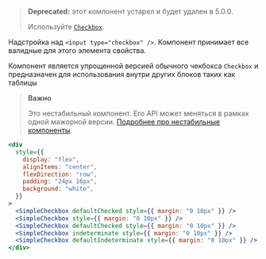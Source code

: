 > **Deprecated:** этот компонент устарел и будет удален в 5.0.0.
>
> Используйте [`Checkbox`](https://vkcom.github.io/VKUI/#/Checkbox).

Надстройка над `<input type="checkbox" />`. Компонент принимает все валидные для этого элемента свойства.

Компонент является упрощенной версией обычного чекбокса `Checkbox` и предназначен для использования внутри других блоков таких как таблицы

> **Важно**
>
> Это нестабильный компонент. Его API может меняться в рамках одной мажорной версии. [Подробнее про нестабильные компоненты](https://vkcom.github.io/VKUI/#/Unstable).

```jsx { "props": { "layout": false, "iframe": false } }
<div
  style={{
    display: "flex",
    alignItems: "center",
    flexDirection: "row",
    padding: "24px 16px",
    background: "white",
  }}
>
  <SimpleCheckbox defaultChecked style={{ margin: "0 10px" }} />
  <SimpleCheckbox style={{ margin: "0 10px" }} />
  <SimpleCheckbox defaultChecked style={{ margin: "0 10px" }} />
  <SimpleCheckbox indeterminate style={{ margin: "0 10px" }} />
  <SimpleCheckbox defaultIndeterminate style={{ margin: "0 10px" }} />
</div>
```
